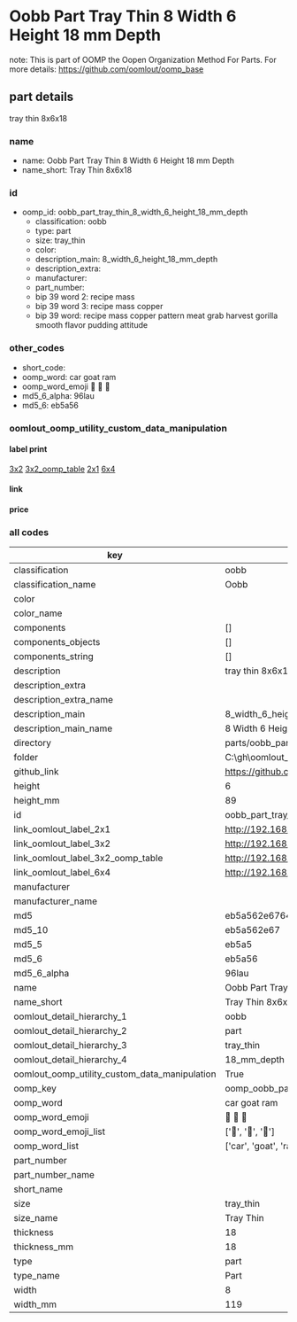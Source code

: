 # Oobb Part Tray Thin 8 Width 6 Height 18 mm Depth  

note: This is part of OOMP the Oopen Organization Method For Parts. For more details: https://github.com/oomlout/oomp_base

##  part details
  



tray thin 8x6x18



### name
* name: Oobb Part Tray Thin 8 Width 6 Height 18 mm Depth
* name_short: Tray Thin 8x6x18 
### id
* oomp_id: oobb_part_tray_thin_8_width_6_height_18_mm_depth
  * classification: oobb
  * type: part
  * size: tray_thin
  * color: 
  * description_main: 8_width_6_height_18_mm_depth
  * description_extra: 
  * manufacturer: 
  * part_number: 
  * bip 39 word 2: recipe mass
  * bip 39 word 3: recipe mass copper
  * bip 39 word: recipe mass copper pattern meat grab harvest gorilla smooth flavor pudding attitude

### other_codes
* short_code: 
* oomp_word: car goat ram
* oomp_word_emoji :car: :goat: :ram:
* md5_6_alpha: 96lau
* md5_6: eb5a56






### oomlout_oomp_utility_custom_data_manipulation
#### label print
[3x2](http://192.168.1.245:1112/?label=oomp%2096lau)
[3x2_oomp_table](http://192.168.1.108:1112/?label=oomp%2096lau)
[2x1](http://192.168.1.242:1112/?label=oomp%2096lau)
[6x4](http://192.168.1.55:1112/?label=oomp%2096lau)    

#### link

                              

#### price







### all codes 
| key | value |  
| --- | --- |  
| classification | oobb |  
| classification_name | Oobb |  
| color |  |  
| color_name |  |  
| components | [] |  
| components_objects | [] |  
| components_string | [] |  
| description | tray thin 8x6x18 |  
| description_extra |  |  
| description_extra_name |  |  
| description_main | 8_width_6_height_18_mm_depth |  
| description_main_name | 8 Width 6 Height 18 mm Depth |  
| directory | parts/oobb_part_tray_thin_8_width_6_height_18_mm_depth |  
| folder | C:\gh\oomlout_oobb_version_4_generated_parts\parts\oobb_part_tray_thin_8_width_6_height_18_mm_depth |  
| github_link | https://github.com/oomlout/oomlout_oomp_part_src/tree/main/parts/oobb_part_tray_thin_8_width_6_height_18_mm_depth |  
| height | 6 |  
| height_mm | 89 |  
| id | oobb_part_tray_thin_8_width_6_height_18_mm_depth |  
| link_oomlout_label_2x1 | http://192.168.1.242:1112/?label=oomp%2096lau |  
| link_oomlout_label_3x2 | http://192.168.1.245:1112/?label=oomp%2096lau |  
| link_oomlout_label_3x2_oomp_table | http://192.168.1.108:1112/?label=oomp%2096lau |  
| link_oomlout_label_6x4 | http://192.168.1.55:1112/?label=oomp%2096lau |  
| manufacturer |  |  
| manufacturer_name |  |  
| md5 | eb5a562e6764ad2d95450a145fe2259d |  
| md5_10 | eb5a562e67 |  
| md5_5 | eb5a5 |  
| md5_6 | eb5a56 |  
| md5_6_alpha | 96lau |  
| name | Oobb Part Tray Thin 8 Width 6 Height 18 mm Depth |  
| name_short | Tray Thin 8x6x18  |  
| oomlout_detail_hierarchy_1 | oobb |  
| oomlout_detail_hierarchy_2 | part |  
| oomlout_detail_hierarchy_3 | tray_thin |  
| oomlout_detail_hierarchy_4 | 18_mm_depth |  
| oomlout_oomp_utility_custom_data_manipulation | True |  
| oomp_key | oomp_oobb_part_tray_thin_8_width_6_height_18_mm_depth |  
| oomp_word | car goat ram |  
| oomp_word_emoji | :car: :goat: :ram: |  
| oomp_word_emoji_list | [':car:', ':goat:', ':ram:'] |  
| oomp_word_list | ['car', 'goat', 'ram'] |  
| part_number |  |  
| part_number_name |  |  
| short_name |  |  
| size | tray_thin |  
| size_name | Tray Thin |  
| thickness | 18 |  
| thickness_mm | 18 |  
| type | part |  
| type_name | Part |  
| width | 8 |  
| width_mm | 119 |  
